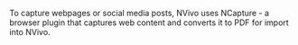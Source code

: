 To capture webpages or social media posts, NVivo uses NCapture - a browser plugin that captures web content and converts it to PDF for import into NVivo.
